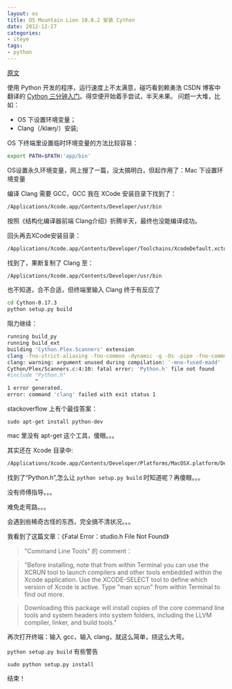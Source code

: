 ```yaml
---
layout: os
title: OS Mountain Lion 10.8.2 安装 Cython
date: 2012-12-27
categories:
- iteye
tags:
- python
---
```


[原文](http://fiftyk.iteye.com/admin/blogs/1754733)

使用 Python 开发的程序，运行速度上不太满意，碰巧看到赖勇浩 CSDN 博客中翻译的 [Cython 三分钟入门](http://blog.csdn.net/gzlaiyonghao/article/details/4561611)。得空便开始着手尝试，半天未果。
问题一大堆，比如：

* OS 下设置环境变量；
* Clang（/klæŋ/）安装;

OS 下终端里设置临时环境变量的方法比较容易：

```bash
export PATH=$PATH:'app/bin'
```

OS设置永久环境变量，网上搜了一篇，没太搞明白，但起作用了：Mac 下设置环境变量

编译 Clang 需要 GCC，GCC 我在 XCode 安装目录下找到了：


```bash
/Applications/Xcode.app/Contents/Developer/usr/bin
```

按照《结构化编译器前端 Clang介绍》折腾半天，最终也没能编译成功。
 
回头再去XCode安装目录：

```bash
/Applications/Xcode.app/Contents/Developer/Toolchains/XcodeDefault.xctoolchain/usr/bin
```


找到了，果断复制了 Clang 至：

```bash
/Applications/Xcode.app/Contents/Developer/usr/bin
```

也不知道，合不合适，但终端里输入 Clang 终于有反应了

``` bash
cd Cython-0.17.3
python setup.py build
```

阻力继续：

```bash
running build_py
running build_ext
building 'Cython.Plex.Scanners' extension
clang -fno-strict-aliasing -fno-common -dynamic -g -Os -pipe -fno-common -fno-strict-aliasing -fwrapv -mno-fused-madd -DENABLE_DTRACE -DMACOSX -DNDEBUG -Wall -Wstrict-prototypes -Wshorten-64-to-32 -DNDEBUG -g -Os -Wall -Wstrict-prototypes -DENABLE_DTRACE -arch i386 -arch x86_64 -pipe -I/System/Library/Frameworks/Python.framework/Versions/2.7/include/python2.7 -c Cython/Plex/Scanners.c -o build/temp.macosx-10.8-intel-2.7/Cython/Plex/Scanners.o
clang: warning: argument unused during compilation: '-mno-fused-madd'
Cython/Plex/Scanners.c:4:10: fatal error: 'Python.h' file not found
#include "Python.h"
         ^
1 error generated.
error: command 'clang' failed with exit status 1
```

stackoverflow 上有个最佳答案：

``` 
sudo apt-get install python-dev 
```

mac 里没有 apt-get 这个工具，傻眼。。。
 
其实还在 Xcode 目录中:

```bash
/Applications/Xcode.app/Contents/Developer/Platforms/MacOSX.platform/Developer/SDKs/MacOSX10.8.sdk/System/Library/Frameworks/Python.framework/Versions/2.7/include
```

找到了“Python.h”,怎么让 `python setup.py build` 时知道呢？再傻眼。。。
 
没有师傅指导。。。
 
难免走弯路。。。
 
会遇到些稀奇古怪的东西，完全搞不清状况。。。
 
我看到了这篇文章：《Fatal Error：studio.h File Not Found》
 
> "Command Line Tools" 的 comment：
 
> "Before installing, note that from within Terminal you can use the XCRUN tool to launch compilers and other tools embedded within the Xcode application. Use the XCODE-SELECT tool to define which version of Xcode is active.  Type "man xcrun" from within Terminal to find out more.
 
> Downloading this package will install copies of the core command line tools and system headers into system folders, including the LLVM compiler, linker, and build tools."
 
再次打开终端：输入 gcc，输入 clang，就这么简单，绕这么大弯。
 
`python setup.py build` 有些警告

``` 
sudo python setup.py install 
```

结束！